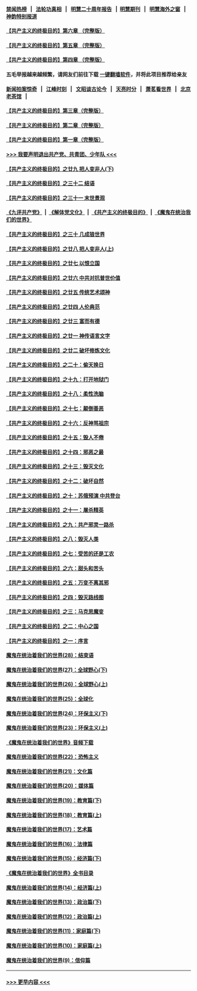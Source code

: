 #### [禁闻热榜](热点新闻.md?=0)  &nbsp;&nbsp;|&nbsp;&nbsp; [法轮功真相](https://github.com/gfw-breaker/truth/blob/master/README.md?=0) &nbsp;&nbsp;|&nbsp;&nbsp; [明慧二十周年报告](https://github.com/gfw-breaker/mh-reports/blob/master/README.md?=0) &nbsp;&nbsp;|&nbsp;&nbsp;[明慧期刊](https://github.com/gfw-breaker/mh-qikan) &nbsp;&nbsp;|&nbsp;&nbsp; [明慧海外之窗](https://github.com/gfw-breaker/mh-news/blob/master/README.md?=0) &nbsp;&nbsp;|&nbsp;&nbsp; [神韵特别报道](https://github.com/gfw-breaker/mh-news/blob/master/shenyun.md?=0)
#### [【共产主义的终极目的】第六章 （完整版）](../pages/nsc422/n11428913.md?t=03040831) 
#### [【共产主义的终极目的】第五章 （完整版）](../pages/nsc422/n11428912.md?t=03040831) 
#### [【共产主义的终极目的】第四章 （完整版）](../pages/nsc422/n11428907.md?t=03040831) 
#### 五毛举报越来越频繁，请网友们前往下载 [一键翻墙软件](https://github.com/gfw-breaker/ssr-accounts)，并将此项目推荐给亲友
#### [新闻拍案惊奇](https://github.com/gfw-breaker/banned-news/blob/master/pages/link4.md) &nbsp;&nbsp;|&nbsp;&nbsp; [江峰时刻](https://github.com/gfw-breaker/banned-news/blob/master/pages/link4.md) &nbsp;&nbsp;|&nbsp;&nbsp; [文昭谈古论今](https://github.com/gfw-breaker/banned-news/blob/master/pages/link4.md) &nbsp;&nbsp;|&nbsp;&nbsp; [天亮时分](https://github.com/gfw-breaker/banned-news/blob/master/pages/link4.md) &nbsp;&nbsp;|&nbsp;&nbsp; [萧茗看世界](https://github.com/gfw-breaker/banned-news/blob/master/pages/link4.md) &nbsp;&nbsp;|&nbsp;&nbsp; [北京老茶馆](https://github.com/gfw-breaker/banned-news/blob/master/pages/link4.md) &nbsp;&nbsp;|&nbsp;&nbsp; 
#### [【共产主义的终极目的】第三章（完整版）](../pages/nsc422/n11428848.md?t=03040831) 
#### [【共产主义的终极目的】第二章（完整版）](../pages/nsc422/n11428831.md?t=03040831) 
#### [【共产主义的终极目的】第一章（完整版）](../pages/nsc422/n11417651.md?t=03040831) 
#### [>>> 我要声明退出共产党、共青团、少年队 <<<](https://github.com/begood0513/goodnews/blob/master/quit/letter.md) 
#### [【共产主义的终极目的】之廿九 把人变非人(下)](../pages/nsc422/n11344140.md?t=03040831) 
#### [【共产主义的终极目的】之三十二 结语](../pages/nsc422/n11360535.md?t=03040831) 
#### [【共产主义的终极目的】之三十一 末世景观](../pages/nsc422/n11351129.md?t=03040831) 
#### [《九评共产党》](https://github.com/begood0513/9ping.md/blob/master/README.md) &nbsp;|&nbsp; [《解体党文化》](../../../../jtdwh.md/blob/master/README.md)  &nbsp;|&nbsp; [《共产主义的终极目的》](../../../../gczydzjmd.md/blob/master/README.md) &nbsp;|&nbsp; [《魔鬼在统治我们的世界》](../../../../mgztzwmdsj.md/blob/master/README.md) 
#### [【共产主义的终极目的】之三十 几成狼世界](../pages/nsc422/n11348280.md?t=03040831) 
#### [【共产主义的终极目的】之廿八 把人变非人(上)](../pages/nsc422/n11340492.md?t=03040831) 
#### [【共产主义的终极目的】之廿七 以恨立国](../pages/nsc422/n11336944.md?t=03040831) 
#### [【共产主义的终极目的】之廿六 中共对抗普世价值](../pages/nsc422/n11324785.md?t=03040831) 
#### [【共产主义的终极目的】之廿五 传统艺术颂神](../pages/nsc422/n11296396.md?t=03040831) 
#### [【共产主义的终极目的】之廿四 人伦典范](../pages/nsc422/n11296397.md?t=03040831) 
#### [【共产主义的终极目的】之廿三 富而有德](../pages/nsc422/n11283598.md?t=03040831) 
#### [【共产主义的终极目的】之廿一 神传语言文字](../pages/nsc422/n11263265.md?t=03040831) 
#### [【共产主义的终极目的】之廿二 破坏修炼文化](../pages/nsc422/n11245728.md?t=03040831) 
#### [【共产主义的终极目的】之二十：偷天换日](../pages/nsc422/n11238846.md?t=03040831) 
#### [【共产主义的终极目的】之十九：打开地狱门](../pages/nsc422/n11206376.md?t=03040831) 
#### [【共产主义的终极目的】之十八：柔性洗脑](../pages/nsc422/n11199994.md?t=03040831) 
#### [【共产主义的终极目的】之十七：颠倒善恶](../pages/nsc422/n11179782.md?t=03040831) 
#### [【共产主义的终极目的】之十六：反神骂祖宗](../pages/nsc422/n11166798.md?t=03040831) 
#### [【共产主义的终极目的】之十五：毁人不倦](../pages/nsc422/n11166792.md?t=03040831) 
#### [【共产主义的终极目的】之十四：邪恶之最](../pages/nsc422/n11150249.md?t=03040831) 
#### [【共产主义的终极目的】之十三：毁灭文化](../pages/nsc422/n11135227.md?t=03040831) 
#### [【共产主义的终极目的】之十二：破坏自然](../pages/nsc422/n11135214.md?t=03040831) 
#### [【共产主义的终极目的】之十：苏俄预演 中共登台](../pages/nsc422/n11118424.md?t=03040831) 
#### [【共产主义的终极目的】之十一：屠杀精英](../pages/nsc422/n11118442.md?t=03040831) 
#### [【共产主义的终极目的】之九：共产邪灵一路杀](../pages/nsc422/n11114139.md?t=03040831) 
#### [【共产主义的终极目的】之八：毁灭人类](../pages/nsc422/n11108503.md?t=03040831) 
#### [【共产主义的终极目的】之七：受苦的还是工农](../pages/nsc422/n11101809.md?t=03040831) 
#### [【共产主义的终极目的】之六：甜头和苦头](../pages/nsc422/n11096971.md?t=03040831) 
#### [【共产主义的终极目的】之五：万变不离其邪](../pages/nsc422/n11091285.md?t=03040831) 
#### [【共产主义的终极目的】之四：毁灭路线图](../pages/nsc422/n11086284.md?t=03040831) 
#### [【共产主义的终极目的】之三：马克思魔变](../pages/nsc422/n11061941.md?t=03040831) 
#### [【共产主义的终极目的】之二：中心之国](../pages/nsc422/n11047728.md?t=03040831) 
#### [【共产主义的终极目的】之一：序言](../pages/nsc422/n11086077.md?t=03040831) 
#### [魔鬼在统治着我们的世界(28)：结束语](../pages/nsc422/n10936246.md?t=03040831) 
#### [魔鬼在统治着我们的世界(27)：全球野心(下)](../pages/nsc422/n10928319.md?t=03040831) 
#### [魔鬼在统治着我们的世界(26)：全球野心(上)](../pages/nsc422/n10900318.md?t=03040831) 
#### [魔鬼在统治着我们的世界(25)：全球化](../pages/nsc422/n10788205.md?t=03040831) 
#### [魔鬼在统治着我们的世界(24)：环保主义(下)](../pages/nsc422/n10695307.md?t=03040831) 
#### [魔鬼在统治着我们的世界(23)：环保主义(上)](../pages/nsc422/n10688613.md?t=03040831) 
#### [《魔鬼在统治着我们的世界》音频下载](../pages/nsc422/n10635553.md?t=03040831) 
#### [魔鬼在统治着我们的世界(22)：恐怖主义](../pages/nsc422/n10614727.md?t=03040831) 
#### [魔鬼在统治着我们的世界(21)：文化篇](../pages/nsc422/n10597706.md?t=03040831) 
#### [魔鬼在统治着我们的世界(20)：媒体篇](../pages/nsc422/n10586579.md?t=03040831) 
#### [魔鬼在统治着我们的世界(19)：教育篇(下)](../pages/nsc422/n10564808.md?t=03040831) 
#### [魔鬼在统治着我们的世界(18)：教育篇(上)](../pages/nsc422/n10526970.md?t=03040831) 
#### [魔鬼在统治着我们的世界(17)：艺术篇](../pages/nsc422/n10499093.md?t=03040831) 
#### [魔鬼在统治着我们的世界(16)：法律篇](../pages/nsc422/n10485969.md?t=03040831) 
#### [魔鬼在统治着我们的世界(15)：经济篇(下)](../pages/nsc422/n10469975.md?t=03040831) 
#### [《魔鬼在统治着我们的世界》全书目录](../pages/nsc422/n10464261.md?t=03040831) 
#### [魔鬼在统治着我们的世界(14)：经济篇(上)](../pages/nsc422/n10457370.md?t=03040831) 
#### [魔鬼在统治着我们的世界(13)：政治篇(下)](../pages/nsc422/n10448270.md?t=03040831) 
#### [魔鬼在统治着我们的世界(12)：政治篇(上)](../pages/nsc422/n10444576.md?t=03040831) 
#### [魔鬼在统治着我们的世界(11)：家庭篇(下)](../pages/nsc422/n10440961.md?t=03040831) 
#### [魔鬼在统治着我们的世界(10)：家庭篇(上)](../pages/nsc422/n10435448.md?t=03040831) 
#### [魔鬼在统治着我们的世界(9)：信仰篇](../pages/nsc422/n10432159.md?t=03040831) 

----
#### [ >>> 更早内容 <<< ](../indexes/nsc422-earlier.md)
